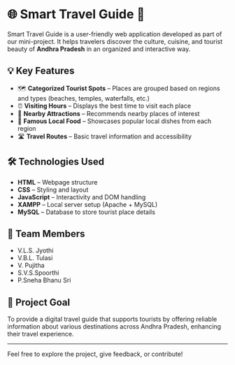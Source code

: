 # 🌐 Smart Travel Guide 🧳

Smart Travel Guide is a user-friendly web application developed as part of our mini-project. It helps travelers discover the culture, cuisine, and tourist beauty of **Andhra Pradesh** in an organized and interactive way.

## 💡 Key Features

- 🗺️ **Categorized Tourist Spots** – Places are grouped based on regions and types (beaches, temples, waterfalls, etc.)
- ⏰ **Visiting Hours** – Displays the best time to visit each place
- 🧭 **Nearby Attractions** – Recommends nearby places of interest
- 🍛 **Famous Local Food** – Showcases popular local dishes from each region
- 🛣️ **Travel Routes** – Basic travel information and accessibility

## 🛠️ Technologies Used

- **HTML** – Webpage structure  
- **CSS** – Styling and layout  
- **JavaScript** – Interactivity and DOM handling  
- **XAMPP** – Local server setup (Apache + MySQL)  
- **MySQL** – Database to store tourist place details  

## 👥 Team Members

- V.L.S. Jyothi  
- V.B.L. Tulasi
- V. Pujitha
- S.V.S.Spoorthi
- P.Sneha Bhanu Sri

## 🚀 Project Goal

To provide a digital travel guide that supports tourists by offering reliable information about various destinations across Andhra Pradesh, enhancing their travel experience.

---

Feel free to explore the project, give feedback, or contribute!

